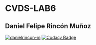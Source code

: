 # CVDS-LAB6
## Daniel Felipe Rincón Muñoz

[![danielrincon-m](https://circleci.com/gh/danielrincon-m/CVDS_LAB6.svg?style=svg)](https://cvds-lab6.herokuapp.com/)
[![Codacy Badge](https://app.codacy.com/project/badge/Grade/f5ef127d49904187aff5686cb15495a8)](https://www.codacy.com/manual/danielrincon-m/CVDS_LAB6?utm_source=github.com&amp;utm_medium=referral&amp;utm_content=danielrincon-m/CVDS_LAB6&amp;utm_campaign=Badge_Grade)
